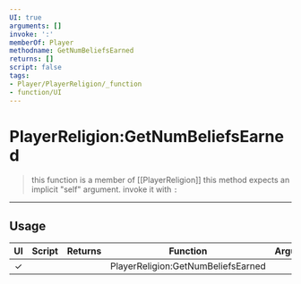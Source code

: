 ```yaml
---
UI: true
arguments: []
invoke: ':'
memberOf: Player
methodname: GetNumBeliefsEarned
returns: []
script: false
tags:
- Player/PlayerReligion/_function
- function/UI
---
```

# PlayerReligion:GetNumBeliefsEarned
> this function is a member of [[PlayerReligion]]
> this method expects an implicit "self" argument. invoke it with `:`
-----
## Usage
|  UI | Script | Returns | Function | Arguments |
|:---:|:------:|-------:|:--------:|:---------|
|✓| ||PlayerReligion:GetNumBeliefsEarned||
